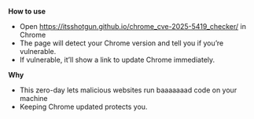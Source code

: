 **How to use**

- Open https://itsshotgun.github.io/chrome_cve-2025-5419_checker/  in Chrome 
- The page will detect your Chrome version and tell you if you’re vulnerable.
- If vulnerable, it’ll show a link to update Chrome immediately.

  
**Why**

- This zero-day lets malicious websites run baaaaaaad code on your machine
- Keeping Chrome updated protects you.
